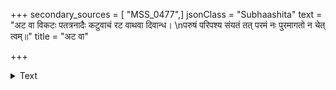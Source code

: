 +++
secondary_sources = [ "MSS_0477",]
jsonClass = "Subhaashita"
text = "अट वा विकटः पतत्रनादैः कटुवाचं रट वाथवा दिवान्ध।  \nपरुषं परिपश्य संयतं तत् परमं नः पुरमागतो न चेत् त्वम्॥"
title = "अट वा"

+++

<details><summary>Text</summary>

अट वा विकटः पतत्रनादैः कटुवाचं रट वाथवा दिवान्ध।  
परुषं परिपश्य संयतं तत् परमं नः पुरमागतो न चेत् त्वम्॥
</details>
